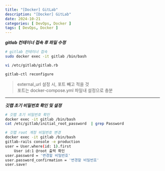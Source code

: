 ```yaml
---
title: "[Docker] GitLab"
description: "[Docker] GitLab"
date: 2024-10-21
categories: [ DevOps, Docker ]
tags: [ DevOps, Docker ]
---
```


***gitlab 컨테이너 접속 후 파일 수정***
```bash
# gitlab 컨테이너 접속
sudo docker exec -it gitlab /bin/bash

vi /etc/gitlab/gitlab.rb 

gitlab-ctl reconfigure
```
> external_url 설정 시, 포트 빼고 적을 것  
> 포트는 docker-compose.yml 파일내 설정으로 충분  

<hr>

***깃랩 초기 비밀번호 확인 및 설정***
```bash
# 깃랩 초기 비밀번호 확인
docker exec -it gitlab /bin/bash
cat /etc/gitlab/initial_root_password  | grep Password

# 깃랩 root 계정 비밀번호 변경
docker exec -it gitlab /bin/bash
gitlab-rails console -e production
user = User.where(id: 1).first
	User id:1 @root 출력 확인
user.password = '변경할 비밀번호'
user.password_confirmation = '변경할 비밀번호'
user.save!
```